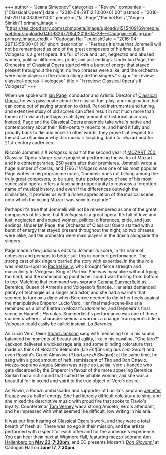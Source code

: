 +++
author = "Jenna Simeonov"
categories = "Review"
companies = ["Classical Opera"]
date = "2016-04-29T12:10:00+01:00"
lastmod = "2016-04-29T14:03:00+01:00"
people = ["Ian Page","Rachel Kelly","Angela Simkin"]
primary_image = "https://res.cloudinary.com/schmopera/image/upload/v1545409169/media/webhook-uploads/1461932677954/2016-04-29---Cadogan-Hall.jpg.jpg"
primary_image_credit = "Cadogan Hall."
publishDate = "2016-04-29T13:55:00+01:00"
short_description = "Perhaps it&#039;s true that Jommelli will not be remembered as one of the great composers of his time, but Il Vologeso is a great opera. It&#039;s full of love and lust, neglected and abused women, political differences, pride, and just endings. Under Ian Page, the Orchestra of Classical Opera started with a burst of energy that stayed present throughout the night; no two phrases were alike, and the orchestra were main players in the drama alongside the singers."
slug = "in-review-classical-operas-il-vologeso"
title = "In review: Classical Opera&#039;s Il Vologeso"
+++

When we spoke with [Ian Page](/ian-page-mozart-imagination/), conductor and Artistic Director of [Classical Opera](/scene/companies/classical-opera/), he was passionate about the musical fun, play, and imagination that can come out of paying attention to detail. Period instruments and tuning, and extensive study of old scores can often result in not much more than tomes of trivia and perhaps a satisfying amount of historical accuracy. Instead, Page and the Classical Opera ensemble take what's native and contemporary about their 18th-century repertoire, and hand it fully and proudly back to the audience. In other words, they prove that respect for the old can illuminate why this music is inspiring, both for Mozart and for 21st-century audiences.

Niccolò Jommelli's *Il Vologeso* is part of the second year of [MOZART 250](http://www.classicalopera.co.uk/mozart-250/), Classical Opera's large-scale project of performing the works of Mozart and his contemporaries, 250 years after their premieres. Jommelli wrote a huge number of operas, and 1766 *Il Vologeso* was one of his most popular. Page writes in his programme notes, "Jommelli does not belong among the truly great composers, to be sure, but a performance of one of his most successful operas offers a fascinating opportunity to reassess a forgotten name of musical history, and even if the differences outweigh the similarities, it provides us with a richer appreciation of the musical scene onto which the young Mozart was soon to explode."

Perhaps it's true that Jommelli will not be remembered as one of the great composers of his time, but *Il Vologeso* is a great opera. It's full of love and lust, neglected and abused women, political differences, pride, and just endings. Under Ian Page, the Orchestra of Classical Opera started with a burst of energy that stayed present throughout the night; no two phrases were alike, and the orchestra were main players in the drama alongside the singers. 

Page made a few judicious edits to Jommelli's score, in the name of cohesion and perhaps to better suit this in-concert performance. The strong cast of six singers carried the story with expertise. In the title role was mezzo-soprano [Rachel Kelly](/scene/people/rachel-kelly/), who brought fierce strength and masculinity to Vologeso, King of Parthia. She was masculine without trying too hard, and the commanding point to her sound was thrilling from bottom to top. Matching that command was soprano [Gemma Summerfield](/scene/people/gemma-summerfield/) as Berenice, Queen of Armenia and Vologeso's fiancée. Her arias demanded plenty of technique as a singer and actor, and she had a warmth that seemed to turn on a dime when Berenice needed to dig in her heels against the manipulative Emperor Lucio Vero. Her final mad-scene-like aria reminded us a bit of Elettra in Mozart's *Idomeneo*, and Dejaneira's final scene in Handel's *Hercules*. Summerfield's performance was one of those moments where a character seems to warrant a change in an opera's title; *Il Vologeso* could easily be called instead, *La Berenice*.

As Lucio Vero, tenor [Stuart Jackson](/scene/people/stuart-jackson/) sang with menacing fire in his sound, balanced by moments of beauty and agility, like in his cavatina, "Che faro?" Jackson delivered a wicked rage aria, and some blinding coloratura that made us think of Mozart's Belmonte (*Die Entführung aus dem Serail*) and even Rossini's Count Almaviva (*Il barbiere di Siviglia*); at the same time, he sang with a good amount of heft, reminiscent of Tito and Don Ottavio. Mezzo-soprano [Angela Simkin](/scene/people/angela-simkin/) was tragic as Lucilla, Vero's fiancée who gets discarded by the Emperor in favour of the more appealing Berenice. Simkin had a rich sound that suited the pitiable woman, and she was a beautiful foil in sound and spirit to the true object of Vero's desire.

As Flavio, a Roman ambassador and supporter of Lucilla's, soprano [Jennifer France](/scene/people/jennifer-france/) was a ball of energy. She had fiercely difficult coloratura to sing, and she mixed the descriptive music with proud fire that spoke to Flavio's loyalty. Countertenor [Tom Verney](/scene/people/tom-verney/) was a strong Aniceto, Vero's attendant, and he impressed with what seemed like difficult, low writing in his aria.

It was our first hearing of Classical Opera's work, and they were a total breath of fresh air. There was no ego in their mission, and the artists performed with respect for each other and for the audience's experience. You can hear them next at Wigmore Hall, featuring mezzo-soprano [Ann Hallenberg on **May 23, 7:30pm**](http://www.classicalopera.co.uk/performances/ann-hallenberg-at-wigmore-hall/), and CO presents Mozart's [*Don Giovanni*](http://www.classicalopera.co.uk/performances/don-giovanni/?content=intro) at Cadogan Hall on **June 17, 7:30pm**.

